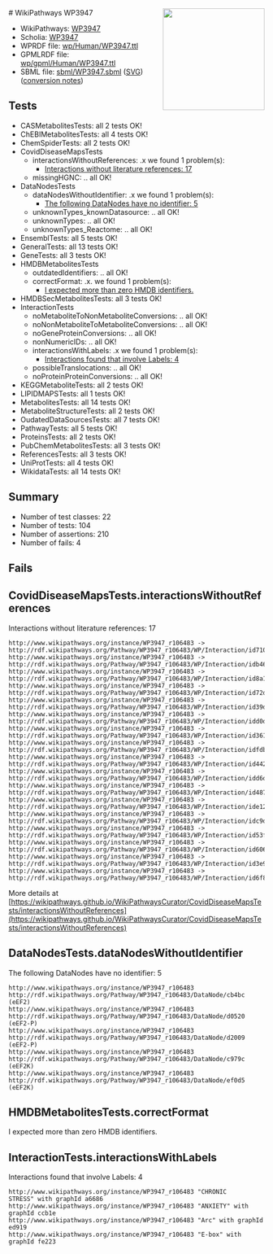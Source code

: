 <img style="float: right; width: 200px" src="../logo.png" />
# WikiPathways WP3947

* WikiPathways: [WP3947](https://identifiers.org/wikipathways:WP3947)
* Scholia: [WP3947](https://scholia.toolforge.org/wikipathways/WP3947)
* WPRDF file: [wp/Human/WP3947.ttl](../wp/Human/WP3947.ttl)
* GPMLRDF file: [wp/gpml/Human/WP3947.ttl](../wp/gpml/Human/WP3947.ttl)
* SBML file: [sbml/WP3947.sbml](../sbml/WP3947.sbml) ([SVG](../sbml/WP3947.svg)) ([conversion notes](../sbml/WP3947.txt))

## Tests
* CASMetabolitesTests: all 2 tests OK!
* ChEBIMetabolitesTests: all 4 tests OK!
* ChemSpiderTests: all 2 tests OK!
* CovidDiseaseMapsTests
    * interactionsWithoutReferences: .x we found 1 problem(s):
        * [Interactions without literature references: 17](#9701cce8)
    * missingHGNC: .. all OK!
* DataNodesTests
    * dataNodesWithoutIdentifier: .x we found 1 problem(s):
        * [The following DataNodes have no identifier: 5](#d2d32fa4)
    * unknownTypes_knownDatasource: .. all OK!
    * unknownTypes: .. all OK!
    * unknownTypes_Reactome: .. all OK!
* EnsemblTests: all 5 tests OK!
* GeneralTests: all 13 tests OK!
* GeneTests: all 3 tests OK!
* HMDBMetabolitesTests
    * outdatedIdentifiers: .. all OK!
    * correctFormat: .x. we found 1 problem(s):
        * [I expected more than zero HMDB identifiers.](#ad154c1e)
* HMDBSecMetabolitesTests: all 3 tests OK!
* InteractionTests
    * noMetaboliteToNonMetaboliteConversions: .. all OK!
    * noNonMetaboliteToMetaboliteConversions: .. all OK!
    * noGeneProteinConversions: .. all OK!
    * nonNumericIDs: .. all OK!
    * interactionsWithLabels: .x we found 1 problem(s):
        * [Interactions found that involve Labels: 4](#630d267b)
    * possibleTranslocations: .. all OK!
    * noProteinProteinConversions: .. all OK!
* KEGGMetaboliteTests: all 2 tests OK!
* LIPIDMAPSTests: all 1 tests OK!
* MetabolitesTests: all 14 tests OK!
* MetaboliteStructureTests: all 2 tests OK!
* OudatedDataSourcesTests: all 7 tests OK!
* PathwayTests: all 5 tests OK!
* ProteinsTests: all 2 tests OK!
* PubChemMetabolitesTests: all 3 tests OK!
* ReferencesTests: all 3 tests OK!
* UniProtTests: all 4 tests OK!
* WikidataTests: all 14 tests OK!


## Summary

* Number of test classes: 22
* Number of tests: 104
* Number of assertions: 210
* Number of fails: 4

## Fails

<a name="9701cce8" />

## CovidDiseaseMapsTests.interactionsWithoutReferences

Interactions without literature references: 17
```
http://www.wikipathways.org/instance/WP3947_r106483 -> http://rdf.wikipathways.org/Pathway/WP3947_r106483/WP/Interaction/id710de081
http://www.wikipathways.org/instance/WP3947_r106483 -> http://rdf.wikipathways.org/Pathway/WP3947_r106483/WP/Interaction/idb46231bd
http://www.wikipathways.org/instance/WP3947_r106483 -> http://rdf.wikipathways.org/Pathway/WP3947_r106483/WP/Interaction/id8a16954a
http://www.wikipathways.org/instance/WP3947_r106483 -> http://rdf.wikipathways.org/Pathway/WP3947_r106483/WP/Interaction/id72d58fdf
http://www.wikipathways.org/instance/WP3947_r106483 -> http://rdf.wikipathways.org/Pathway/WP3947_r106483/WP/Interaction/id39d86dfc
http://www.wikipathways.org/instance/WP3947_r106483 -> http://rdf.wikipathways.org/Pathway/WP3947_r106483/WP/Interaction/idd0d604a4
http://www.wikipathways.org/instance/WP3947_r106483 -> http://rdf.wikipathways.org/Pathway/WP3947_r106483/WP/Interaction/id361ac78e
http://www.wikipathways.org/instance/WP3947_r106483 -> http://rdf.wikipathways.org/Pathway/WP3947_r106483/WP/Interaction/idfdb19e90
http://www.wikipathways.org/instance/WP3947_r106483 -> http://rdf.wikipathways.org/Pathway/WP3947_r106483/WP/Interaction/id442e310d
http://www.wikipathways.org/instance/WP3947_r106483 -> http://rdf.wikipathways.org/Pathway/WP3947_r106483/WP/Interaction/idd6d1ae09
http://www.wikipathways.org/instance/WP3947_r106483 -> http://rdf.wikipathways.org/Pathway/WP3947_r106483/WP/Interaction/id487ef95f
http://www.wikipathways.org/instance/WP3947_r106483 -> http://rdf.wikipathways.org/Pathway/WP3947_r106483/WP/Interaction/ide129478d
http://www.wikipathways.org/instance/WP3947_r106483 -> http://rdf.wikipathways.org/Pathway/WP3947_r106483/WP/Interaction/idc9da5a58
http://www.wikipathways.org/instance/WP3947_r106483 -> http://rdf.wikipathways.org/Pathway/WP3947_r106483/WP/Interaction/id53ffe956
http://www.wikipathways.org/instance/WP3947_r106483 -> http://rdf.wikipathways.org/Pathway/WP3947_r106483/WP/Interaction/id606a16f4
http://www.wikipathways.org/instance/WP3947_r106483 -> http://rdf.wikipathways.org/Pathway/WP3947_r106483/WP/Interaction/id3e96b248
http://www.wikipathways.org/instance/WP3947_r106483 -> http://rdf.wikipathways.org/Pathway/WP3947_r106483/WP/Interaction/id6f88a6aa
```

More details at [https://wikipathways.github.io/WikiPathwaysCurator/CovidDiseaseMapsTests/interactionsWithoutReferences](https://wikipathways.github.io/WikiPathwaysCurator/CovidDiseaseMapsTests/interactionsWithoutReferences)

<a name="d2d32fa4" />

## DataNodesTests.dataNodesWithoutIdentifier

The following DataNodes have no identifier: 5
```
http://www.wikipathways.org/instance/WP3947_r106483 http://rdf.wikipathways.org/Pathway/WP3947_r106483/DataNode/cb4bc (eEF2)
http://www.wikipathways.org/instance/WP3947_r106483 http://rdf.wikipathways.org/Pathway/WP3947_r106483/DataNode/d0520 (eEF2-P)
http://www.wikipathways.org/instance/WP3947_r106483 http://rdf.wikipathways.org/Pathway/WP3947_r106483/DataNode/d2009 (eEF2-P)
http://www.wikipathways.org/instance/WP3947_r106483 http://rdf.wikipathways.org/Pathway/WP3947_r106483/DataNode/c979c (eEF2K)
http://www.wikipathways.org/instance/WP3947_r106483 http://rdf.wikipathways.org/Pathway/WP3947_r106483/DataNode/ef0d5 (eEF2K)
```

<a name="ad154c1e" />

## HMDBMetabolitesTests.correctFormat

I expected more than zero HMDB identifiers.
<a name="630d267b" />

## InteractionTests.interactionsWithLabels

Interactions found that involve Labels: 4
```
http://www.wikipathways.org/instance/WP3947_r106483 "CHRONIC
STRESS" with graphId a6686
http://www.wikipathways.org/instance/WP3947_r106483 "ANXIETY" with graphId ccb1e
http://www.wikipathways.org/instance/WP3947_r106483 "Arc" with graphId ed919
http://www.wikipathways.org/instance/WP3947_r106483 "E-box" with graphId fe223
```

